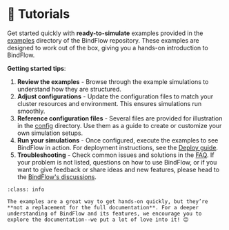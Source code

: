 # 🚀 Tutorials

Get started quickly with **ready-to-simulate** examples provided in the [examples](https://github.com/ale94mleon/BindFlow/tree/main/examples) directory of the BindFlow repository. These examples are designed to work out of the box, giving you a hands-on introduction to BindFlow.

**Getting started tips**:

1. **Review the examples** - Browse through the example simulations to understand how they are structured.
2. **Adjust configurations** - Update the configuration files to match your cluster resources and environment. This ensures simulations run smoothly.
3. **Reference configuration files** - Several files are provided for illustration in the [config](https://github.com/ale94mleon/BindFlow/tree/main/examples/configs) directory. Use them as a guide to create or customize your own simulation setups.
4. **Run your simulations** - Once configured, execute the examples to see BindFlow in action. For deployment instructions, see the [Deploy guide](./guides/deploy.md).
5. **Troubleshooting** - Check common issues and solutions in the [FAQ](./faq.md). If your problem is not listed, questions on how to use BindFlow, or if you want to give feedback or share ideas and new features, please head to the [BindFlow's discussions](https://github.com/ale94mleon/BindFlow/discussions).

```{admonition} Friendly reminder
:class: info

The examples are a great way to get hands-on quickly, but they’re **not a replacement for the full documentation**. For a deeper understanding of BindFlow and its features, we encourage you to explore the documentation--we put a lot of love into it! 😊
```

<!-- 
```{toctree}
:maxdepth: 2

notebooks/mmpbsa
``` -->